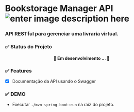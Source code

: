 # Bookstorage Manager API ![enter image description here](https://img.shields.io/badge/version-1.0.0-yellowgreen)
### API RESTful para gerenciar uma livraria virtual.

### ✅ Status do Projeto
<h4 align="center"> 🚧 Em desenvolvimento ... 🚧 </h4>

### ✅ Features

- [x] Documentação da API usando o Swagger

### ✅ DEMO

- Executar `./mvn spring-boot:run` na raiz do projeto.
